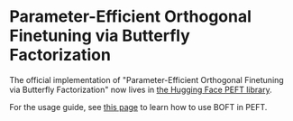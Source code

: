 # Parameter-Efficient Orthogonal Finetuning via Butterfly Factorization

The official implementation of "Parameter-Efficient Orthogonal Finetuning via Butterfly Factorization" now lives in [the Hugging Face PEFT library](https://github.com/huggingface/peft).

For the usage guide, see [this page](https://huggingface.co/docs/peft/main/en/conceptual_guides/oft) to learn how to use BOFT in PEFT.
